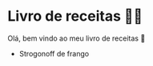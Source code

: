 # Livro de receitas :man_cook:

Olá, bem vindo ao meu livro de receitas :wave:



- Strogonoff de frango
